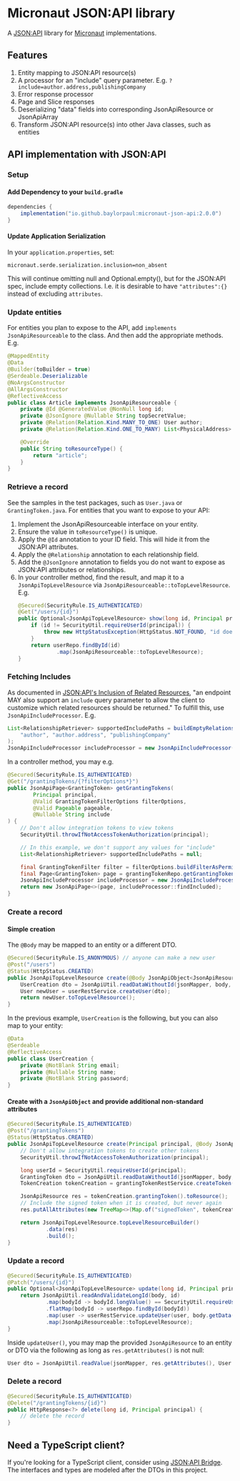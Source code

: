 # Micronaut JSON:API library

A [JSON:API](https://jsonapi.org/) library for [Micronaut](https://micronaut.io/) implementations.

## Features

1. Entity mapping to JSON:API resource(s)
2. A processor for an "include" query parameter. E.g. `?include=author.address,publishingCompany`
3. Error response processor
4. Page and Slice responses
5. Deserializing "data" fields into corresponding JsonApiResource or JsonApiArray
6. Transform JSON:API resource(s) into other Java classes, such as entities

## API implementation with JSON:API

### Setup

#### Add Dependency to your `build.gradle`
```groovy
dependencies {
    implementation("io.github.baylorpaul:micronaut-json-api:2.0.0")
}
```

#### Update Application Serialization
In your `application.properties`, set:

	micronaut.serde.serialization.inclusion=non_absent

This will continue omitting null and Optional.empty(), but for the JSON:API spec, include empty collections.
I.e. it is desirable to have `"attributes":{}` instead of excluding `attributes`.

### Update entities

For entities you plan to expose to the API, add `implements JsonApiResourceable` to the class. And then add the appropriate methods. E.g.
```java
@MappedEntity
@Data
@Builder(toBuilder = true)
@Serdeable.Deserializable
@NoArgsConstructor
@AllArgsConstructor
@ReflectiveAccess
public class Article implements JsonApiResourceable {
	private @Id @GeneratedValue @NonNull long id;
	private @JsonIgnore @Nullable String topSecretValue;
	private @Relation(Relation.Kind.MANY_TO_ONE) User author;
	private @Relation(Relation.Kind.ONE_TO_MANY) List<PhysicalAddress> addresses;

	@Override
	public String toResourceType() {
		return "article";
	}
}
```

### Retrieve a record

See the samples in the test packages, such as `User.java` or `GrantingToken.java`. For entities that you want to expose
to your API:
1. Implement the JsonApiResourceable interface on your entity.
2. Ensure the value in `toResourceType()` is unique.
3. Apply the `@Id` annotation to your ID field. This will hide it from the JSON:API attributes.
4. Apply the `@Relationship` annotation to each relationship field.
5. Add the `@JsonIgnore` annotation to fields you do not want to expose as JSON:API attributes or relationships.
6. In your controller method, find the result, and map it to a `JsonApiTopLevelResource` via `JsonApiResourceable::toTopLevelResource`. E.g.
	```java
	@Secured(SecurityRule.IS_AUTHENTICATED)
	@Get("/users/{id}")
	public Optional<JsonApiTopLevelResource> show(long id, Principal principal) {
		if (id != SecurityUtil.requireUserId(principal)) {
			throw new HttpStatusException(HttpStatus.NOT_FOUND, "id does not match the requesting user");
		}
		return userRepo.findById(id)
				.map(JsonApiResourceable::toTopLevelResource);
	}
	```

### Fetching Includes

As documented in [JSON:API's Inclusion of Related Resources](https://jsonapi.org/format/#fetching-includes), "an endpoint MAY also support an `include` query parameter to allow the client to customize which related resources should be returned." 
To fulfill this, use `JsonApiIncludeProcessor`. E.g.
```java
List<RelationshipRetriever> supportedIncludePaths = buildEmptyRelationshipRetrievers(
	"author", "author.address", "publishingCompany"
);
JsonApiIncludeProcessor includeProcessor = new JsonApiIncludeProcessor(includeQueryParameter, supportedIncludePaths);
```
In a controller method, you may e.g.
```java
@Secured(SecurityRule.IS_AUTHENTICATED)
@Get("/grantingTokens/{?filterOptions*}")
public JsonApiPage<GrantingToken> getGrantingTokens(
		Principal principal,
		@Valid GrantingTokenFilterOptions filterOptions,
		@Valid Pageable pageable,
		@Nullable String include
) {
	// Don't allow integration tokens to view tokens
	SecurityUtil.throwIfNotAccessTokenAuthorization(principal);

	// In this example, we don't support any values for "include"
	List<RelationshipRetriever> supportedIncludePaths = null;

	final GrantingTokenFilter filter = filterOptions.buildFilterAsPermitted(principal);
	final Page<GrantingToken> page = grantingTokenRepo.getGrantingTokens(filter, pageable);
	JsonApiIncludeProcessor includeProcessor = new JsonApiIncludeProcessor(include, supportedIncludePaths);
	return new JsonApiPage<>(page, includeProcessor::findIncluded);
}
```

### Create a record

#### Simple creation

The `@Body` may be mapped to an entity or a different DTO.
```java
@Secured(SecurityRule.IS_ANONYMOUS) // anyone can make a new user
@Post("/users")
@Status(HttpStatus.CREATED)
public JsonApiTopLevelResource create(@Body JsonApiObject<JsonApiResource> body) {
	UserCreation dto = JsonApiUtil.readDataWithoutId(jsonMapper, body, UserCreation.class);
	User newUser = userRestService.createUser(dto);
	return newUser.toTopLevelResource();
}
```
In the previous example, `UserCreation` is the following, but you can also map to your entity:
```java
@Data
@Serdeable
@ReflectiveAccess
public class UserCreation {
	private @NotBlank String email;
	private @Nullable String name;
	private @NotBlank String password;
}
```

#### Create with a `JsonApiObject` and provide additional non-standard attributes

```java
@Secured(SecurityRule.IS_AUTHENTICATED)
@Post("/grantingTokens")
@Status(HttpStatus.CREATED)
public JsonApiTopLevelResource create(Principal principal, @Body JsonApiObject<JsonApiResource> body) {
	// Don't allow integration tokens to create other tokens
	SecurityUtil.throwIfNotAccessTokenAuthorization(principal);

	long userId = SecurityUtil.requireUserId(principal);
	GrantingToken dto = JsonApiUtil.readDataWithoutId(jsonMapper, body, GrantingToken.class);
	TokenCreation tokenCreation = grantingTokenRestService.createToken(userId, dto);

	JsonApiResource res = tokenCreation.grantingToken().toResource();
	// Include the signed token when it is created, but never again
	res.putAllAttributes(new TreeMap<>(Map.of("signedToken", tokenCreation.signedToken())));

	return JsonApiTopLevelResource.topLevelResourceBuilder()
			.data(res)
			.build();
}
```

### Update a record

```java
@Secured(SecurityRule.IS_AUTHENTICATED)
@Patch("/users/{id}")
public Optional<JsonApiTopLevelResource> update(long id, Principal principal, @Body JsonApiObject<JsonApiResource> body) {
	return JsonApiUtil.readAndValidateLongId(body, id)
			.map(bodyId -> bodyId.longValue() == SecurityUtil.requireUserId(principal) ? bodyId : null)
			.flatMap(bodyId -> userRepo.findById(bodyId))
			.map(user -> userRestService.updateUser(user, body.getData()))
			.map(JsonApiResourceable::toTopLevelResource);
}
```
Inside `updateUser()`, you may map the provided `JsonApiResource` to an entity or DTO via the following as long as `res.getAttributes()` is not null:
```java
User dto = JsonApiUtil.readValue(jsonMapper, res.getAttributes(), User.class);
```

### Delete a record

```java
@Secured(SecurityRule.IS_AUTHENTICATED)
@Delete("/grantingTokens/{id}")
public HttpResponse<?> delete(long id, Principal principal) {
	// delete the record
}
```

## Need a TypeScript client?

If you're looking for a TypeScript client, consider using [JSON:API Bridge](https://github.com/baylorpaul/json-api-bridge).
The interfaces and types are modeled after the DTOs in this project.
